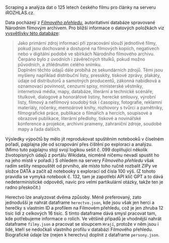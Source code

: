 Scraping a analýza dat o 125 letech českého filmu pro články na serveru iROZHLAS.cz. 

Data pocházejí z _[Filmového přehledu](https://filmovyprehled.cz/)_, autoritativní databáze spravované Národním filmovým archivem. Pro bližší informace o datových položkách viz [vysvětlivky této databáze](https://www.filmovyprehled.cz/cs/clanek/vysvetlivky-a-zkratky):

> Jako primární zdroj informací při zpracování slouží jednotlivé filmy, pokud jsou dochované a dostupné na filmových kopiích, negativech nebo v digitální podobě ve sbírkách Národního filmového archivu. Čerpáno bylo z úvodních i závěrečných titulků, pokud možno původních, a zhlédnutím celého snímku.  
Doplnění těchto údajů dále probíhá ze sekundárních zdrojů. Těmi jsou myšleny například distribuční listy, presskity, tiskové zprávy, plakáty, údaje od distributorů a samotných producentů, zákonná nabídková a oznamovací povinnost, cenzurní spisy, ministerské věstníky, internetová média, mapy, databáze, literární a technické scénáře, titulkové, dialogové a honorářové listiny, herecké smlouvy, výrobní listy, filmový a nefilmový soudobý tisk i časopisy, fotografie, reklamní materiály, ročenky, memoárové knihy, rozhovory s tvůrci a pamětníky, filmografické práce, publikace o filmařích a hercích, soupisové a obrazové publikace, literární předlohy, tiskové a novinářské konference a projekce, archivní prameny, zahraniční zdroje, soudobé mapy a řada dalších.

Výsledky výpočtů by mělo jít reprodukovat spuštěním notebooků v číselném pořadí, pajplajna jde od scrapování přes čištění po exploraci a analýzu. (Mimo tuto pajplajnu stojí svojí logikou sešit č. 099 doplňující několik životopisných údajů z portálu Wikidata, nicméně ničemu nevadí spustit ho na jeho místě v pořadí.) S ohledem na servery _Filmového přehledu_ však radím sešity nespouštět od prvního, ale místo toho ručně rozbalit ZIPy ve složce DATA a začít až notebooky s explorací od čísla 100 výš. (Z tohoto pravidla se vymyká notebook č. 132, tam je zapotřebí API klíč GPT a to dává nedeterministické odpovědi, navíc pro velmi partikulární otázky, takže ten je radno přeskočit.)

Herectvo lze analyzovat dvěma způsoby. Méně preferovaný, zato jednodušší je nahrát dataframe `herectvo.json`, kde jsou však jen herci a herečky s vlastním ID a profilem na Filmovém přehledu, což je jen zhruba 12 tisíc lidí z celkových 16 tisíc. S tímto dataframe dává smysl pracovat tam, kde potřebujeme informace o rolích. Ve většině případů je vhodnější nahrát dataframe `filmy.json` a pracovat se sloupcem `Hrají`, protože v něm jsou i lidé, kteří se nedočkali vlastního profilu v databázi Filmového přehledu. Biografické údaje lze (nejen k herectvu) doplnit z dataframe `persony.json`.